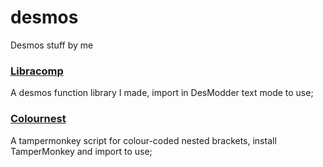 # desmos
Desmos stuff by me

### [Libracomp](https://raw.githubusercontent.com/SlyceDF/desmos/main/libracomp.desm)
A desmos function library I made, import in DesModder text mode to use;

### [Colournest](https://raw.githubusercontent.com/SlyceDF/desmos/main/colournest.js)
A tampermonkey script for colour-coded nested brackets, install TamperMonkey and import to use;

